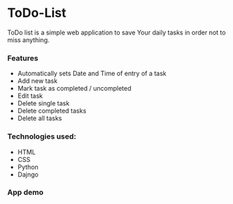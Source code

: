 # ToDo-List

ToDo list is a simple web application to save Your daily tasks in order not to miss anything.

### Features
* Automatically sets Date and Time of entry of a task
* Add new task
* Mark task as completed / uncompleted
* Edit task
* Delete single task
* Delete completed tasks
* Delete all tasks

### Technologies used:
* HTML
* CSS
* Python
* Dajngo


### App demo
